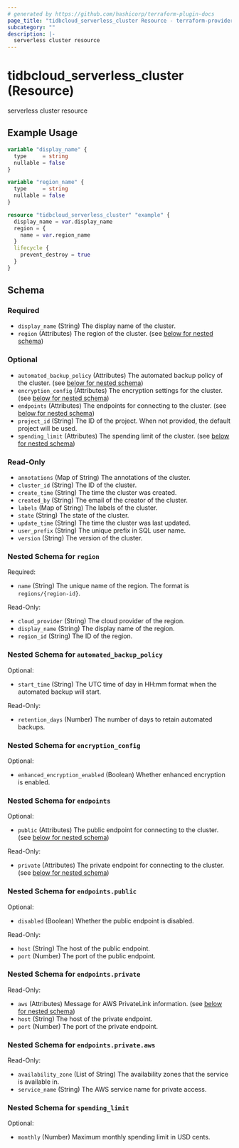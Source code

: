 ```yaml
---
# generated by https://github.com/hashicorp/terraform-plugin-docs
page_title: "tidbcloud_serverless_cluster Resource - terraform-provider-tidbcloud"
subcategory: ""
description: |-
  serverless cluster resource
---
```


# tidbcloud_serverless_cluster (Resource)

serverless cluster resource

## Example Usage

```terraform
variable "display_name" {
  type     = string
  nullable = false
}

variable "region_name" {
  type     = string
  nullable = false
}

resource "tidbcloud_serverless_cluster" "example" {
  display_name = var.display_name
  region = {
    name = var.region_name
  }
  lifecycle {
    prevent_destroy = true
  }
}
```

<!-- schema generated by tfplugindocs -->
## Schema

### Required

- `display_name` (String) The display name of the cluster.
- `region` (Attributes) The region of the cluster. (see [below for nested schema](#nestedatt--region))

### Optional

- `automated_backup_policy` (Attributes) The automated backup policy of the cluster. (see [below for nested schema](#nestedatt--automated_backup_policy))
- `encryption_config` (Attributes) The encryption settings for the cluster. (see [below for nested schema](#nestedatt--encryption_config))
- `endpoints` (Attributes) The endpoints for connecting to the cluster. (see [below for nested schema](#nestedatt--endpoints))
- `project_id` (String) The ID of the project. When not provided, the default project will be used.
- `spending_limit` (Attributes) The spending limit of the cluster. (see [below for nested schema](#nestedatt--spending_limit))

### Read-Only

- `annotations` (Map of String) The annotations of the cluster.
- `cluster_id` (String) The ID of the cluster.
- `create_time` (String) The time the cluster was created.
- `created_by` (String) The email of the creator of the cluster.
- `labels` (Map of String) The labels of the cluster.
- `state` (String) The state of the cluster.
- `update_time` (String) The time the cluster was last updated.
- `user_prefix` (String) The unique prefix in SQL user name.
- `version` (String) The version of the cluster.

<a id="nestedatt--region"></a>
### Nested Schema for `region`

Required:

- `name` (String) The unique name of the region. The format is `regions/{region-id}`.

Read-Only:

- `cloud_provider` (String) The cloud provider of the region.
- `display_name` (String) The display name of the region.
- `region_id` (String) The ID of the region.


<a id="nestedatt--automated_backup_policy"></a>
### Nested Schema for `automated_backup_policy`

Optional:

- `start_time` (String) The UTC time of day in HH:mm format when the automated backup will start.

Read-Only:

- `retention_days` (Number) The number of days to retain automated backups.


<a id="nestedatt--encryption_config"></a>
### Nested Schema for `encryption_config`

Optional:

- `enhanced_encryption_enabled` (Boolean) Whether enhanced encryption is enabled.


<a id="nestedatt--endpoints"></a>
### Nested Schema for `endpoints`

Optional:

- `public` (Attributes) The public endpoint for connecting to the cluster. (see [below for nested schema](#nestedatt--endpoints--public))

Read-Only:

- `private` (Attributes) The private endpoint for connecting to the cluster. (see [below for nested schema](#nestedatt--endpoints--private))

<a id="nestedatt--endpoints--public"></a>
### Nested Schema for `endpoints.public`

Optional:

- `disabled` (Boolean) Whether the public endpoint is disabled.

Read-Only:

- `host` (String) The host of the public endpoint.
- `port` (Number) The port of the public endpoint.


<a id="nestedatt--endpoints--private"></a>
### Nested Schema for `endpoints.private`

Read-Only:

- `aws` (Attributes) Message for AWS PrivateLink information. (see [below for nested schema](#nestedatt--endpoints--private--aws))
- `host` (String) The host of the private endpoint.
- `port` (Number) The port of the private endpoint.

<a id="nestedatt--endpoints--private--aws"></a>
### Nested Schema for `endpoints.private.aws`

Read-Only:

- `availability_zone` (List of String) The availability zones that the service is available in.
- `service_name` (String) The AWS service name for private access.




<a id="nestedatt--spending_limit"></a>
### Nested Schema for `spending_limit`

Optional:

- `monthly` (Number) Maximum monthly spending limit in USD cents.
